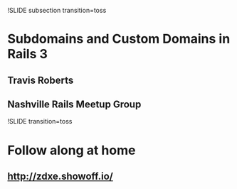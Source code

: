 !SLIDE subsection transition=toss

# Subdomains and Custom Domains in Rails 3 #

## Travis Roberts ##
## Nashville Rails Meetup Group ##

!SLIDE transition=toss

# Follow along at home #

## http://zdxe.showoff.io/ ##
